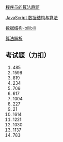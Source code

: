 [程序员的算法趣题](https://github.com/rmlzy/my-ebook/blob/master/%E7%A8%8B%E5%BA%8F%E5%91%98%E7%9A%84%E7%AE%97%E6%B3%95%E8%B6%A3%E9%A2%98.pdf)

[JavaScript 数据结构与算法](https://www.cnblogs.com/AhuntSun-blog/p/12636718.html)

[数据结构-bilibili](https://www.bilibili.com/video/BV1x7411L7Q7?p=23&spm_id_from=333.1007.top_right_bar_window_history.content.click)

[算法解析](https://xiaochen1024.com/series/6196129fc1553b002e57bef5)


## 考试题（力扣）

1. 485  
2. 1598  
3. 819 
4. 234 
5. 706  
6. 617  
7. 1004   
8. 227  
9. 21  
10. 1614  
11. 1221  
12. 1030   
13. 1137  
14. 783 
